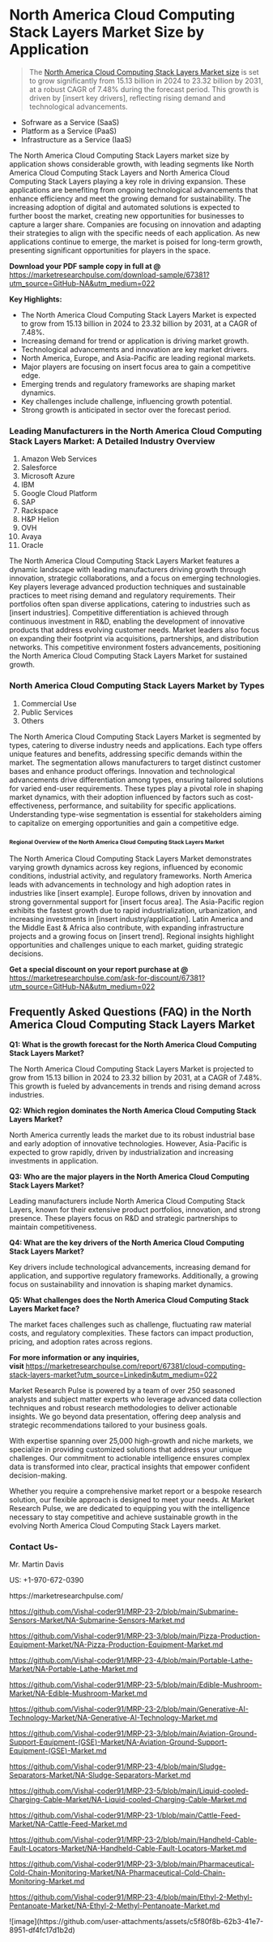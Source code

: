 <h1>North America Cloud Computing Stack Layers Market&nbsp;Size by Application</h1><blockquote><p>The <a href="https://marketresearchpulse.com/download-sample/67381?utm_source=GitHub-NA&amp;utm_medium=022">North America Cloud Computing Stack Layers Market size</a> is set to grow significantly from 15.13 billion in 2024 to 23.32 billion by 2031, at a robust CAGR of 7.48% during the forecast period. This growth is driven by [insert key drivers], reflecting rising demand and technological advancements.</p></blockquote><ul><li>Sofrware as a Service (SaaS)<li> Platform as a Service (PaaS)<li> Infrastructure as a Service (IaaS)</li></ul><p>The North America Cloud Computing Stack Layers market size by application shows considerable growth, with leading segments like North America Cloud Computing Stack Layers and North America Cloud Computing Stack Layers playing a key role in driving expansion. These applications are benefiting from ongoing technological advancements that enhance efficiency and meet the growing demand for sustainability. The increasing adoption of digital and automated solutions is expected to further boost the market, creating new opportunities for businesses to capture a larger share. Companies are focusing on innovation and adapting their strategies to align with the specific needs of each application. As new applications continue to emerge, the market is poised for long-term growth, presenting significant opportunities for players in the space.</p><p><strong>Download your PDF sample copy in full at @ </strong><a href="https://marketresearchpulse.com/download-sample/67381?utm_source=GitHub-NA&amp;utm_medium=022">https://marketresearchpulse.com/download-sample/67381?utm_source=GitHub-NA&amp;utm_medium=022</a></p><p><strong>Key Highlights: </strong></p><ul><li>The North America Cloud Computing Stack Layers Market is expected to grow from 15.13 billion in 2024 to 23.32 billion by 2031, at a CAGR of 7.48%.</li><li>Increasing demand for trend or application is driving market growth.</li><li>Technological advancements and innovation are key market drivers.</li><li>North America, Europe, and Asia-Pacific are leading regional markets.</li><li>Major players are focusing on insert focus area to gain a competitive edge.</li><li>Emerging trends and regulatory frameworks are shaping market dynamics.</li><li>Key challenges include challenge, influencing growth potential.</li><li>Strong growth is anticipated in sector over the forecast period.</li></ul><h3>Leading Manufacturers in the North America Cloud Computing Stack Layers Market: A Detailed Industry Overview</h3><ol><li>Amazon Web Services</li><li>Salesforce</li><li>Microsoft Azure</li><li>IBM</li><li>Google Cloud Platform</li><li>SAP</li><li>Rackspace</li><li>H&P Helion</li><li>OVH</li><li>Avaya</li><li>Oracle</li></ol><div class="flex max-w-full flex-col flex-grow"><div class="min-h-8 text-message flex w-full flex-col items-end gap-2 whitespace-normal break-words [.text-message+&amp;]:mt-5" dir="auto" data-message-author-role="assistant" data-message-id="fd8432e4-4910-450d-b182-61b7bfb0a01f" data-message-model-slug="gpt-4o"><div class="flex w-full flex-col gap-1 empty:hidden first:pt-[3px]"><div class="markdown prose w-full break-words dark:prose-invert light"><p>The North America Cloud Computing Stack Layers Market features a dynamic landscape with leading manufacturers driving growth through innovation, strategic collaborations, and a focus on emerging technologies. Key players leverage advanced production techniques and sustainable practices to meet rising demand and regulatory requirements. Their portfolios often span diverse applications, catering to industries such as [insert industries]. Competitive differentiation is achieved through continuous investment in R&amp;D, enabling the development of innovative products that address evolving customer needs. Market leaders also focus on expanding their footprint via acquisitions, partnerships, and distribution networks. This competitive environment fosters advancements, positioning the North America Cloud Computing Stack Layers Market for sustained growth.</p></div></div></div></div><h3>North America Cloud Computing Stack Layers Market by Types</h3><ol><li>Commercial Use<li> Public Services<li> Others</li></ol><div class="flex max-w-full flex-col flex-grow"><div class="min-h-8 text-message flex w-full flex-col items-end gap-2 whitespace-normal break-words [.text-message+&amp;]:mt-5" dir="auto" data-message-author-role="assistant" data-message-id="084470be-0bb7-4664-bddf-5156b4f41249" data-message-model-slug="gpt-4o-mini"><div class="flex w-full flex-col gap-1 empty:hidden first:pt-[3px]"><div class="markdown prose w-full break-words dark:prose-invert light"><p>The North America Cloud Computing Stack Layers Market is segmented by types, catering to diverse industry needs and applications. Each type offers unique features and benefits, addressing specific demands within the market. The segmentation allows manufacturers to target distinct customer bases and enhance product offerings. Innovation and technological advancements drive differentiation among types, ensuring tailored solutions for varied end-user requirements. These types play a pivotal role in shaping market dynamics, with their adoption influenced by factors such as cost-effectiveness, performance, and suitability for specific applications. Understanding type-wise segmentation is essential for stakeholders aiming to capitalize on emerging opportunities and gain a competitive edge.</p></div></div></div></div><h3><span style="font-size: 11px;">Regional Overview of the North America Cloud Computing Stack Layers Market</span></h3><div class="flex max-w-full flex-col flex-grow"><div class="min-h-8 text-message flex w-full flex-col items-end gap-2 whitespace-normal break-words [.text-message+&amp;]:mt-5" dir="auto" data-message-author-role="assistant" data-message-id="e9038762-ce64-4e30-91c9-9bd413514231" data-message-model-slug="gpt-4o-mini"><div class="flex w-full flex-col gap-1 empty:hidden first:pt-[3px]"><div class="markdown prose w-full break-words dark:prose-invert light"><p>The North America Cloud Computing Stack Layers Market demonstrates varying growth dynamics across key regions, influenced by economic conditions, industrial activity, and regulatory frameworks. North America leads with advancements in technology and high adoption rates in industries like [insert example]. Europe follows, driven by innovation and strong governmental support for [insert focus area]. The Asia-Pacific region exhibits the fastest growth due to rapid industrialization, urbanization, and increasing investments in [insert industry/application]. Latin America and the Middle East &amp; Africa also contribute, with expanding infrastructure projects and a growing focus on [insert trend]. Regional insights highlight opportunities and challenges unique to each market, guiding strategic decisions.</p></div></div></div></div><p><strong>Get a special discount on your report purchase at @ </strong><a href="https://marketresearchpulse.com/ask-for-discount/67381?utm_source=GitHub-NA&amp;utm_medium=022">https://marketresearchpulse.com/ask-for-discount/67381?utm_source=GitHub-NA&amp;utm_medium=022</a></p><h2>Frequently Asked Questions (FAQ) in the North America Cloud Computing Stack Layers Market</h2><p><strong>Q1: What is the growth forecast for the North America Cloud Computing Stack Layers Market?</strong></p><p>The North America Cloud Computing Stack Layers Market is projected to grow from 15.13 billion in 2024 to 23.32 billion by 2031, at a CAGR of 7.48%. This growth is fueled by advancements in trends and rising demand across industries.</p><p><strong>Q2: Which region dominates the North America Cloud Computing Stack Layers Market?</strong></p><p>North America currently leads the market due to its robust industrial base and early adoption of innovative technologies. However, Asia-Pacific is expected to grow rapidly, driven by industrialization and increasing investments in application.</p><p><strong>Q3: Who are the major players in the North America Cloud Computing Stack Layers Market?</strong></p><p>Leading manufacturers include North America Cloud Computing Stack Layers, known for their extensive product portfolios, innovation, and strong presence. These players focus on R&amp;D and strategic partnerships to maintain competitiveness.</p><p><strong>Q4: What are the key drivers of the North America Cloud Computing Stack Layers Market?</strong></p><p>Key drivers include technological advancements, increasing demand for application, and supportive regulatory frameworks. Additionally, a growing focus on sustainability and innovation is shaping market dynamics.</p><p><strong>Q5: What challenges does the North America Cloud Computing Stack Layers Market face?</strong></p><p>The market faces challenges such as challenge, fluctuating raw material costs, and regulatory complexities. These factors can impact production, pricing, and adoption rates across regions.</p><p><strong>For more information or any inquiries, visit&nbsp;</strong><a href="https://marketresearchpulse.com/report/67381/cloud-computing-stack-layers-market?utm_source=Linkedin&utm_medium=022">https://marketresearchpulse.com/report/67381/cloud-computing-stack-layers-market?utm_source=Linkedin&utm_medium=022</a></p><p>Market Research Pulse is powered by a team of over 250 seasoned analysts and subject matter experts who leverage advanced data collection techniques and robust research methodologies to deliver actionable insights. We go beyond data presentation, offering deep analysis and strategic recommendations tailored to your business goals.</p><p>With expertise spanning over 25,000 high-growth and niche markets, we specialize in providing customized solutions that address your unique challenges. Our commitment to actionable intelligence ensures complex data is transformed into clear, practical insights that empower confident decision-making.</p><p>Whether you require a comprehensive market report or a bespoke research solution, our flexible approach is designed to meet your needs. At Market Research Pulse, we are dedicated to equipping you with the intelligence necessary to stay competitive and achieve sustainable growth in the evolving North America Cloud Computing Stack Layers market.</p><h3><strong>Contact Us-</strong></h3><p>Mr. Martin Davis</p><p>US: +1-970-672-0390</p><p>https://marketresearchpulse.com/</p><p><a href="https://github.com/Vishal-coder91/MRP-23-2/blob/main/Submarine-Sensors-Market/NA-Submarine-Sensors-Market.md">https://github.com/Vishal-coder91/MRP-23-2/blob/main/Submarine-Sensors-Market/NA-Submarine-Sensors-Market.md</a></p><p><a href="https://github.com/Vishal-coder91/MRP-23-3/blob/main/Pizza-Production-Equipment-Market/NA-Pizza-Production-Equipment-Market.md">https://github.com/Vishal-coder91/MRP-23-3/blob/main/Pizza-Production-Equipment-Market/NA-Pizza-Production-Equipment-Market.md</a></p><p><a href="https://github.com/Vishal-coder91/MRP-23-4/blob/main/Portable-Lathe-Market/NA-Portable-Lathe-Market.md">https://github.com/Vishal-coder91/MRP-23-4/blob/main/Portable-Lathe-Market/NA-Portable-Lathe-Market.md</a></p><p><a href="https://github.com/Vishal-coder91/MRP-23-5/blob/main/Edible-Mushroom-Market/NA-Edible-Mushroom-Market.md">https://github.com/Vishal-coder91/MRP-23-5/blob/main/Edible-Mushroom-Market/NA-Edible-Mushroom-Market.md</a></p><p><a href="https://github.com/Vishal-coder91/MRP-23-2/blob/main/Generative-AI-Technology-Market/NA-Generative-AI-Technology-Market.md">https://github.com/Vishal-coder91/MRP-23-2/blob/main/Generative-AI-Technology-Market/NA-Generative-AI-Technology-Market.md</a></p><p><a href="https://github.com/Vishal-coder91/MRP-23-3/blob/main/Aviation-Ground-Support-Equipment-(GSE)-Market/NA-Aviation-Ground-Support-Equipment-(GSE)-Market.md">https://github.com/Vishal-coder91/MRP-23-3/blob/main/Aviation-Ground-Support-Equipment-(GSE)-Market/NA-Aviation-Ground-Support-Equipment-(GSE)-Market.md</a></p><p><a href="https://github.com/Vishal-coder91/MRP-23-4/blob/main/Sludge-Separators-Market/NA-Sludge-Separators-Market.md">https://github.com/Vishal-coder91/MRP-23-4/blob/main/Sludge-Separators-Market/NA-Sludge-Separators-Market.md</a></p><p><a href="https://github.com/Vishal-coder91/MRP-23-5/blob/main/Liquid-cooled-Charging-Cable-Market/NA-Liquid-cooled-Charging-Cable-Market.md">https://github.com/Vishal-coder91/MRP-23-5/blob/main/Liquid-cooled-Charging-Cable-Market/NA-Liquid-cooled-Charging-Cable-Market.md</a></p><p><a href="https://github.com/Vishal-coder91/MRP-23-1/blob/main/Cattle-Feed-Market/NA-Cattle-Feed-Market.md">https://github.com/Vishal-coder91/MRP-23-1/blob/main/Cattle-Feed-Market/NA-Cattle-Feed-Market.md</a></p><p><a href="https://github.com/Vishal-coder91/MRP-23-2/blob/main/Handheld-Cable-Fault-Locators-Market/NA-Handheld-Cable-Fault-Locators-Market.md">https://github.com/Vishal-coder91/MRP-23-2/blob/main/Handheld-Cable-Fault-Locators-Market/NA-Handheld-Cable-Fault-Locators-Market.md</a></p><p><a href="https://github.com/Vishal-coder91/MRP-23-3/blob/main/Pharmaceutical-Cold-Chain-Monitoring-Market/NA-Pharmaceutical-Cold-Chain-Monitoring-Market.md">https://github.com/Vishal-coder91/MRP-23-3/blob/main/Pharmaceutical-Cold-Chain-Monitoring-Market/NA-Pharmaceutical-Cold-Chain-Monitoring-Market.md</a></p><p><a href="https://github.com/Vishal-coder91/MRP-23-4/blob/main/Ethyl-2-Methyl-Pentanoate-Market/NA-Ethyl-2-Methyl-Pentanoate-Market.md">https://github.com/Vishal-coder91/MRP-23-4/blob/main/Ethyl-2-Methyl-Pentanoate-Market/NA-Ethyl-2-Methyl-Pentanoate-Market.md</a></p>
![image](https://github.com/user-attachments/assets/c5f80f8b-62b3-41e7-8951-df4fc17d1b2d)
